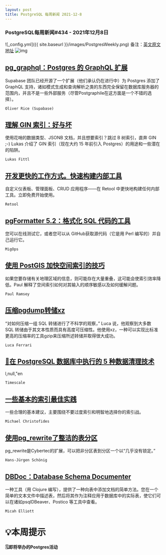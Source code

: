 ```yaml
---
layout: post
title: PostgreSQL 每周新闻 2021-12-8
---
```

### PostgreSQL每周新闻#434 - 2021年12月8日
![_config.yml]({{ site.baseurl }}/images/PostgresWeekly.png)
备注：[英文原文地址](https://postgresweekly.com/issues/434)
![img](https://res.cloudinary.com/cpress/image/upload/w_1280,e_sharpen:60/zjceqauobhlzgzbmberf.jpg)
## [pg_graphql：Postgres 的 GraphQL 扩展](https://postgresweekly.com/link/117209/web)
Supabase 团队已经开源了一个扩展（他们承认仍在进行中）为 Postgres 添加了 GraphQL 支持，诸如模式生成和查询解析之类的东西完全保留在数据库服务器的范围内，并且不是一些外部服务（尽管Postgraphile在这方面是一个不错的选择）。


`Oliver Rice (Supabase) `
## [理解 GIN 索引：好与坏](https://postgresweekly.com/link/117211/web)
使用花哨的数据类型、JSONB 文档，并且想要索引？跳过 B 树索引，直奔 GIN ;-) Lukas 介绍了 GIN 索引（现在大约 15 年前引入 Postgres）的用途和一些潜在的陷阱。


`Lukas Fittl `
## [开发更快的工作方式。快速构建内部工具](https://postgresweekly.com/link/117212/web)
自定义仪表板、管理面板、CRUD 应用程序——在 Retool 中更快地构建任何内部工具。立即免费开始使用。


`Retool `
## [pgFormatter 5.2：格式化 SQL 代码的工具](https://postgresweekly.com/link/117219/web)
您可以在线测试它，或者您可以从 GitHub获取源代码（它是用 Perl 编写的）并自己运行它。


`MigOps `
## [使用 PostGIS 加快空间索引的技巧](https://postgresweekly.com/link/117221/web)
如果您要存储有关地理区域的信息，则可能存在大量重叠，这可能会使索引效率降低。Paul 解释了空间索引如何对其输入的顺序敏感以及如何缓解问题。


`Paul Ramsey `
## [压缩pgdump转储xz](https://postgresweekly.com/link/117222/web)
“对如何压缩一组 SQL 转储进行了不科学的观察，” Luca 说，他观察到大多数 SQL 转储由于其文本性质而具有高度可压缩性。他使用xz，一种可以实现比标准更高的压缩率的工具gzip来压缩所述转储并取得很大成功。


`Luca Ferrari `
## [🧹在 PostgreSQL 数据库中执行的 5 种数据清理技术](https://postgresweekly.com/link/117223/web)
l,null,"en


`Timescale `
## [一些基本的索引最佳实践](https://postgresweekly.com/link/117224/web)
一些合理的基本建议，主要围绕不要过度索引和明智地选择你的索引战。


`Michael Christofides `
## [使用pg_rewrite了整洁的表分区](https://postgresweekly.com/link/117225/web)
pg_rewrite是Cybertec的扩展，可以把非分区表到分区一个以“几乎没有锁定。”


`Hans-Jürgen Schönig `
## [DBDoc：Database Schema Documenter](https://postgresweekly.com/link/117227/web)
一种工具（用 Clojure 编写），提供了一种向表中添加文档的简单方法。您在一个简单的文本文件中描述表，然后将其作为注释应用于数据库中的实际表，使它们可以在诸如psqlDBeaver、Postico 等工具中查看。


`Micah Elliott `
# 💡本周提示


**🗓即将举办的Postgres活动**
